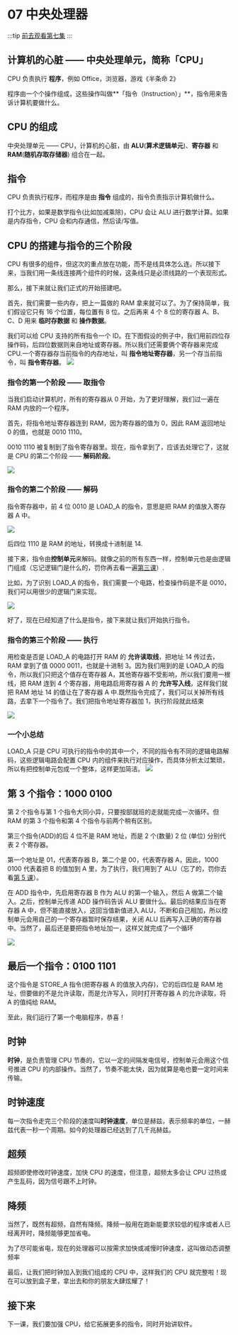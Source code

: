 # 07 中央处理器

<author name="胡杰" title="20 实验 2 班 "/>
<author name="虞嘉乐" title="21 计算机 4 班 "/>

:::tip
[前去观看第七集](https://bilibili.com/BV1EW411u7th?p=7)
:::


## 计算机的心脏 —— 中央处理单元，简称「CPU」

​CPU 负责执行 **程序**，例如 Office，浏览器，游戏《半条命 2》

​ 程序由一个个操作组成，这些操作叫做**「指令（Instruction）」**，指令用来告诉计算机要做什么。

## CPU 的组成

中央处理单元 —— CPU，计算机的心脏，由 **ALU**(**算术逻辑单元**)、**寄存器** 和 **RAM**(**随机存取存储器**) 组合在一起。

## 指令

CPU 负责执行程序，而程序是由 **指令** 组成的，指令负责指示计算机做什么。

打个比方，如果是数学指令(比如加减乘除)，CPU 会让 ALU 进行数学计算。如果是内存指令，CPU 会和内存通信，然后读/写值。

## CPU 的搭建与指令的三个阶段

CPU 有很多的组件，但这次的重点放在功能，而不是线具体怎么连。所以接下来，当我们用一条线连接两个组件的时候，这条线只是必须线路的一个表现形式。

那么，接下来就让我们正式的开始搭建吧。

首先，我们需要一些内存，把上一篇做的 RAM 拿来就可以了。为了保持简单，我们假设它只有 16 个位置，每位置有 8 位。之后再来 4 个 8 位的寄存器 A、B、C、D 用来 **临时存数据** 和 **操作数据**。

我们可以给 CPU 支持的所有指令一个 ID。在下图假设的例子中，我们用前四位存操作码，后四位数据则来自地址或寄存器。所以我们还需要俩个寄存器来完成 CPU.一个寄存器存当前指令的内存地址，叫 **指令地址寄存器**，另一个存当前指令，叫 **指令寄存器**。
![](%E5%BE%AE%E4%BF%A1%E6%88%AA%E5%9B%BE_20221004140939.png)

### 指令的第一个阶段 —— 取指令

当我们启动计算机时，所有的寄存器从 0 开始，为了更好理解，我们过一遍在 RAM 内放的一个程序。

首先，将指令地址寄存器连到 RAM，因为寄存器的值为 0，因此 RAM 返回地址 0 的值，也就是 0010 1110。

0010 1110 被复制到了指令寄存器里。现在，指令拿到了，应该去处理它了，这就是 CPU 的第二个阶段 —— **解码阶段**。

![](%E5%BE%AE%E4%BF%A1%E6%88%AA%E5%9B%BE_20221004142602.png)

### 指令的第二个阶段 —— 解码

指令寄存器中，前 4 位 0010 是 LOAD_A 的指令，意思是把 RAM 的值放入寄存器 A 中。

![](%E5%BE%AE%E4%BF%A1%E6%88%AA%E5%9B%BE_20221004143940.png)

后四位 1110 是 RAM 的地址，转换成十进制是 14.

接下来，指令由**控制单元**来解码。就像之前的所有东西一样，控制单元也是由逻辑门组成（忘记逻辑门是什么的，罚你再去看一遍[第三课](https://book.hyyz.izhai.net/cs/boolean-and-logic-gates/)）.

比如，为了识别 LOAD_A 的指令，我们需要一个电路，检查操作码是不是 0010，我们可以用很少的逻辑门来实现。

![](%E5%BE%AE%E4%BF%A1%E6%88%AA%E5%9B%BE_20221004144647.png)

好了，现在已经知道了什么是指令，接下来就让我们开始执行指令。

### 指令的第三个阶段 —— 执行

用检查是否是 LOAD_A 的电路打开 RAM 的 **允许读取线**，把地址 14 传过去，RAM 拿到了值 0000 0011，也就是十进制 3。因为我们用到的是 LOAD_A 的指令，所以我们只把这个值存在寄存器 A，其他寄存器不受影响，所以我们要用一根线，把 RAM 连到 4 个寄存器，用电路启用寄存器 A 的 **允许写入线**，这样我们就把 RAM 地址 14 的值让在了寄存器 A 中.既然指令完成了，我们可以关掉所有线路，去拿下一个指令了。我们把指令地址寄存器加 1，执行阶段就此结束

![](%E5%BE%AE%E4%BF%A1%E6%88%AA%E5%9B%BE_20221004145957.png)

### 一个小总结

LOAD_A 只是 CPU 可执行的指令中的其中一个，不同的指令有不同的逻辑电路解码，这些逻辑电路会配置 CPU 内的组件来执行对应操作，而具体分析太过繁琐，所以有把控制单元包成一个整体，这样更加简洁。
![](%E5%BE%AE%E4%BF%A1%E6%88%AA%E5%9B%BE_20221004150501.png)

## 第 3 个指令：1000 0100

第 2 个指令与第 1 个指令大同小异，只要按部就班的走就能完成一次循环。但 RAM 的第 3 个指令和第 4 个指令与前两个稍有区别。

第三个指令(ADD)的后 4 位不是 RAM 地址，而是 2 个(数量) 2 位 (单位) 分别代表 2 个寄存器。

第一个地址是 01，代表寄存器 B，第二个是 00，代表寄存器 A，因此，1000 0100 代表着把 B 的值加到 A 里，为了执行，我们用到了 ALU（忘了的，罚你去看[第 5 课](https://book.hyyz.izhai.net/cs/how-computers-calculate-the-alu/)）。

在 ADD 指令中，先启用寄存器 B 作为 ALU 的第一个输入，然后 A 做第二个输入。之后，控制单元传递 ADD 操作码告诉 ALU 要做什么。最后的结果应当在寄存器 A 中，但不能直接放入，这回当值新值进入 ALU，不断和自己相加，所以控制单元会用自己的一个寄存器暂时保存结果，关闭 ALU 后再写入正确的寄存器中。当然了，最后还是要把指令地址加一，这样又就完成了一个循环

![](%E5%BE%AE%E4%BF%A1%E6%88%AA%E5%9B%BE_20221004153642.png)

## 最后一个指令：0100 1101

这个指令是 STORE_A 指令(把寄存器 A 的值放入内存)，它的后四位是 RAM 地址，但要做的不是允许读取，而是允许写入，同时打开寄存器 A 的允许读取，将 A 的值纯给 RAM。

至此，我们运行了第一个电脑程序，恭喜！

## 时钟

**时钟**，是负责管理 CPU 节奏的，它以一定的间隔发电信号，控制单元会用这个信号推进 CPU 的内部操作。当然了，节奏不能太快，因为就算是电也要一定时间来传输。

## 时钟速度

每一次指令走完三个阶段的速度叫**时钟速度**，单位是赫兹，表示频率的单位，一赫兹代表一秒一个周期。如今的处理器已经达到了几千兆赫兹。

## 超频

超频即使修改时钟速度，加快 CPU 的速度，但注意，超频太多会让 CPU 过热或产生乱码，因为信号跟不上时钟。

## 降频

当然了，既然有超频，自然有降频。降频一般用在跑新能要求较低的程序或者人已经离开时，降频能够更加省电。

为了尽可能省电，现在的处理器可以按需求加快或减慢时钟速度，这叫做动态调整频率

最后，让我们把时钟加入到我们组成的 CPU 中，这样我们的 CPU 就完整啦！现在可以放到盒子里，拿出去和你的朋友大肆炫耀了！

## 接下来

下一课，我们要加强 CPU，给它拓展更多的指令，同时开始讲软件。
